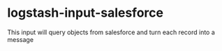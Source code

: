 # logstash-input-salesforce
This input will query objects from salesforce and turn each record into a message

